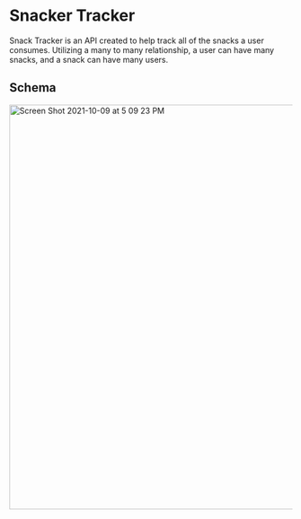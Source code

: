 # Snacker Tracker
Snack Tracker is an API created to help track all of the snacks a user consumes. Utilizing a many to many relationship, a user can have many snacks, and a snack can have many users.

## Schema

<img width="721" alt="Screen Shot 2021-10-09 at 5 09 23 PM" src="https://user-images.githubusercontent.com/78196294/136675908-aa2d1598-9c8a-43f8-a94b-bd8baf2f6744.png">
